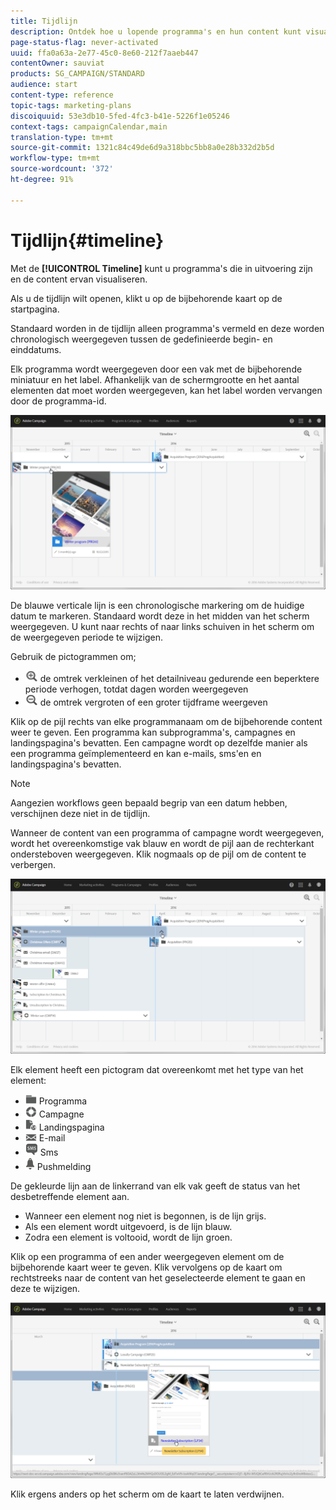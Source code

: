 ```yaml
---
title: Tijdlijn
description: Ontdek hoe u lopende programma's en hun content kunt visualiseren met de interface van Adobe Campaign Standard.
page-status-flag: never-activated
uuid: ffa0a63a-2e77-45c0-8e60-212f7aaeb447
contentOwner: sauviat
products: SG_CAMPAIGN/STANDARD
audience: start
content-type: reference
topic-tags: marketing-plans
discoiquuid: 53e3db10-5fed-4fc3-b41e-5226f1e05246
context-tags: campaignCalendar,main
translation-type: tm+mt
source-git-commit: 1321c84c49de6d9a318bbc5bb8a0e28b332d2b5d
workflow-type: tm+mt
source-wordcount: '372'
ht-degree: 91%

---
```



# Tijdlijn{#timeline}

Met de **[!UICONTROL Timeline]** kunt u programma&#39;s die in uitvoering zijn en de content ervan visualiseren.

Als u de tijdlijn wilt openen, klikt u op de bijbehorende kaart op de startpagina.

Standaard worden in de tijdlijn alleen programma&#39;s vermeld en deze worden chronologisch weergegeven tussen de gedefinieerde begin- en einddatums.

Elk programma wordt weergegeven door een vak met de bijbehorende miniatuur en het label. Afhankelijk van de schermgrootte en het aantal elementen dat moet worden weergegeven, kan het label worden vervangen door de programma-id.

![](assets/timeline_1.png)

De blauwe verticale lijn is een chronologische markering om de huidige datum te markeren. Standaard wordt deze in het midden van het scherm weergegeven. U kunt naar rechts of naar links schuiven in het scherm om de weergegeven periode te wijzigen.

Gebruik de pictogrammen om;

* ![](assets/timeline_zoom_in.png) de omtrek verkleinen of het detailniveau gedurende een beperktere periode verhogen, totdat dagen worden weergegeven
* ![](assets/timeline_zoom_out.png) de omtrek vergroten of een groter tijdframe weergeven

Klik op de pijl rechts van elke programmanaam om de bijbehorende content weer te geven. Een programma kan subprogramma&#39;s, campagnes en landingspagina&#39;s bevatten. Een campagne wordt op dezelfde manier als een programma geïmplementeerd en kan e-mails, sms&#39;en en landingspagina&#39;s bevatten.

>[!NOTE]
>
>Aangezien workflows geen bepaald begrip van een datum hebben, verschijnen deze niet in de tijdlijn.

Wanneer de content van een programma of campagne wordt weergegeven, wordt het overeenkomstige vak blauw en wordt de pijl aan de rechterkant ondersteboven weergegeven. Klik nogmaals op de pijl om de content te verbergen.

![](assets/timeline_2.png)

Elk element heeft een pictogram dat overeenkomt met het type van het element:

* ![](assets/timeline_program_icon.png) Programma
* ![](assets/timeline_campaign_icon.png) Campagne
* ![](assets/timeline_lp_icon.png) Landingspagina
* ![](assets/timeline_email_icon.png) E-mail
* ![](assets/timeline_sms_icon.png) Sms
* ![](assets/timeline_push_icon.png) Pushmelding

De gekleurde lijn aan de linkerrand van elk vak geeft de status van het desbetreffende element aan.

* Wanneer een element nog niet is begonnen, is de lijn grijs.
* Als een element wordt uitgevoerd, is de lijn blauw.
* Zodra een element is voltooid, wordt de lijn groen.

Klik op een programma of een ander weergegeven element om de bijbehorende kaart weer te geven. Klik vervolgens op de kaart om rechtstreeks naar de content van het geselecteerde element te gaan en deze te wijzigen.

![](assets/timeline_3.png)

Klik ergens anders op het scherm om de kaart te laten verdwijnen.
